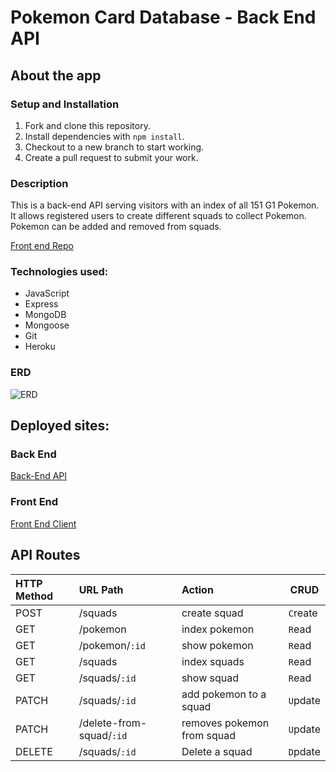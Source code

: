 # Pokemon Card Database - Back End API

## About the app

### Setup and Installation

1. Fork and clone this repository.
2. Install dependencies with `npm install`.
3. Checkout to a new branch to start working.
4. Create a pull request to submit your work.

### Description

This is a back-end API serving visitors with an index of all 151 G1 Pokemon. It allows registered users to create different squads to collect Pokemon. Pokemon can be added and removed from squads.

[Front end Repo](https://github.com/ktresel2/pokemon-front-end)

### Technologies used:

- JavaScript
- Express
- MongoDB
- Mongoose
- Git
- Heroku

### ERD

![ERD](https://i.imgur.com/JXGuEXY.jpg)

## Deployed sites:

### Back End

<a href="https://pokemon-squad.onrender.com/" target="_blank">Back-End API</a>


### Front End

<a href="https://pokemon-front-ndjy.onrender.com/#/pokemon" target="_blank">Front End Client</a>



## API Routes

| HTTP Method   | URL Path     | Action           | CRUD     |
|:--------------|:-------------|:-----------------|----------|
| POST          | /squads        | create squad         | `C`reate |
| GET           | /pokemon        | index pokemon   | `R`ead   |
| GET           | /pokemon/`:id`        | show pokemon    | `R`ead   |
| GET           | /squads        | index squads    | `R`ead   |
| GET           | /squads/`:id`  | show squad | `R`ead   |
| PATCH         | /squads/`:id`  | add pokemon to a squad           | `U`pdate |
| PATCH         | /delete-from-squad/`:id`  | removes pokemon from squad         | `U`pdate |
| DELETE         | /squads/`:id`  | Delete a squad           | `D`pdate |
